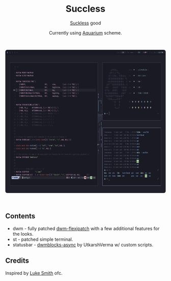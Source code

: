 <div align="center">
  <h1> Succless </h1>
  <a href="https://suckless.org/">Suckless</a> good
  
  Currently using <a href="https://github.com/FrenzyExists/aquarium-vim">Aquarium</a> scheme.
</div>
<br>
<div align="center" style="border-radius:6px;">
  <p>
    <img src="dwm_ss.png" align="center" height="450px" style="border-radius:6px;"/>
  </p>
</div>
<br>

## Contents
- dwm - fully patched [dwm-flexipatch](https://github.com/bakkeby/dwm-flexipatch) with a few additional features for the looks.
- st - patched simple terminal.
- statusbar - [dwmblocks-async](https://github.com/UtkarshVerma/dwmblocks-async) by UtkarshVerma w/ custom scripts.

## Credits
Inspired by [Luke Smith](https://github.com/LukeSmithxyz) ofc.


